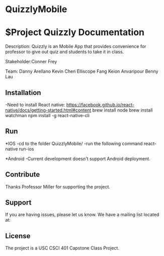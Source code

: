 # QuizzlyMobile


$Project Quizzly Documentation
========

Description:
Quizzly is an Mobile App that provides convenience for professor to give out quiz and students to take it in class.

Stakeholder:Conner Frey

Team:
Danny Arellano
Kevin Chen
Elliscope Fang
Keion Anvaripour
Benny Lau


Installation
------------
-Need to install React native: https://facebook.github.io/react-native/docs/getting-started.html#content
  brew install node
  brew install watchman
  npm install -g react-native-cli


Run
-----------
*IOS
-cd to the folder QuizzlyMobile/
-run the following command
  react-native run-ios

*Android
-Current development doesn't support Android deployment.

Contribute
----------
Thanks Professor Miller for supporting the project.

Support
-------

If you are having issues, please let us know.
We have a mailing list located at:

License
-------

The project is a USC CSCI 401 Capstone Class Project.
